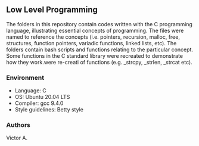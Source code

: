 ## Low Level Programming
The folders in this repository contain codes written with the C programming language, illustrating essential concepts of programming. The files were named to reference the concepts (i.e. pointers, recursion, malloc, free, structures, function pointers, variadic functions, linked lists, etc). The folders contain bash scripts and functions relating to the particular concept. Some functions in the C standard library were recreated to demonstrate how they work.were re-creati of functions (e.g. _strcpy, _strlen, _strcat etc).
### Environment
- Language: C
- OS: Ubuntu 20.04 LTS
- Compiler: gcc 9.4.0
- Style guidelines: Betty style
### Authors
Victor A.

